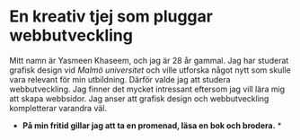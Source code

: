 # En kreativ tjej som pluggar webbutveckling
Mitt namn är Yasmeen Khaseem, och jag är 28 år gammal. Jag har studerat grafisk design vid *Malmö universitet* och ville utforska något nytt som skulle vara relevant för min utbildning. Därför valde jag att studera webbutveckling. Jag finner det mycket intressant eftersom jag vill lära mig att skapa webbsidor. Jag anser att grafisk design och webbutveckling kompletterar varandra väl. 
* **På min fritid gillar jag att ta en promenad, läsa en bok och brodera.** *
